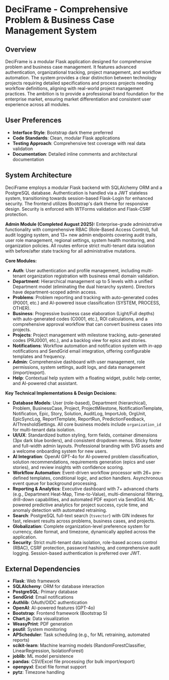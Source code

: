 # DeciFrame - Comprehensive Problem & Business Case Management System

## Overview
DeciFrame is a modular Flask application designed for comprehensive problem and business case management. It features advanced authentication, organizational tracking, project management, and workflow automation. The system provides a clear distinction between technology projects requiring detailed specifications and process projects needing workflow definitions, aligning with real-world project management practices. The ambition is to provide a professional brand foundation for the enterprise market, ensuring market differentiation and consistent user experience across all modules.

## User Preferences
- **Interface Style**: Bootstrap dark theme preferred
- **Code Standards**: Clean, modular Flask applications
- **Testing Approach**: Comprehensive test coverage with real data validation
- **Documentation**: Detailed inline comments and architectural documentation

## System Architecture
DeciFrame employs a modular Flask backend with SQLAlchemy ORM and a PostgreSQL database. Authentication is handled via a JWT stateless system, transitioning towards session-based Flask-Login for enhanced security. The frontend utilizes Bootstrap's dark theme for responsive design. Security is enforced with WTForms validation and Flask-CSRF protection.

**Admin Module (Completed August 2025):** Enterprise-grade administrative functionality with comprehensive RBAC (Role-Based Access Control), full audit logging system, and 13+ new admin endpoints covering audit trails, user role management, regional settings, system health monitoring, and organization policies. All routes enforce strict multi-tenant data isolation with before/after state tracking for all administrative mutations.

**Core Modules:**
-   **Auth**: User authentication and profile management, including multi-tenant organization registration with business email domain validation.
-   **Department**: Hierarchical management up to 5 levels with a unified Department model (eliminating the dual hierarchy system). Directors have department-scoped admin access.
-   **Problems**: Problem reporting and tracking with auto-generated codes (P0001, etc.) and AI-powered issue classification (SYSTEM, PROCESS, OTHER).
-   **Business**: Progressive business case elaboration (Light/Full depths) with auto-generated codes (C0001, etc.), ROI calculations, and a comprehensive approval workflow that can convert business cases into projects.
-   **Projects**: Project management with milestone tracking, auto-generated codes (PRJ0001, etc.), and a backlog view for epics and stories.
-   **Notifications**: Workflow automation and notification system with in-app notifications and SendGrid email integration, offering configurable templates and frequency.
-   **Admin**: Comprehensive dashboard with user management, role permissions, system settings, audit logs, and data management (import/export).
-   **Help**: Contextual help system with a floating widget, public help center, and AI-powered chat assistant.

**Key Technical Implementations & Design Decisions:**
-   **Database Models**: User (role-based), Department (hierarchical), Problem, BusinessCase, Project, ProjectMilestone, NotificationTemplate, Notification, Epic, Story, Solution, AuditLog, ImportJob, OrgUnit, EpicSyncLog, ReportTemplate, ReportRun, PredictionFeedback, AIThresholdSettings. All core business models include `organization_id` for multi-tenant data isolation.
-   **UI/UX**: Standardized button styling, form fields, container dimensions (3px dark blue borders), and consistent dropdown menus. Sticky footer and full-width admin layouts. Professional branding with SVG assets and a welcome onboarding system for new users.
-   **AI Integration**: OpenAI GPT-4o for AI-powered problem classification, solution recommendations, requirements generation (epics and user stories), and review insights with confidence scoring.
-   **Workflow Automation**: Event-driven workflow processor with 26+ pre-defined templates, conditional logic, and action handlers. Asynchronous event queue for background processing.
-   **Reporting & Analytics**: Executive dashboard with 7+ advanced charts (e.g., Department Heat-Map, Time-to-Value), multi-dimensional filtering, drill-down capabilities, and automated PDF export via SendGrid. ML-powered predictive analytics for project success, cycle time, and anomaly detection with automated retraining.
-   **Search**: PostgreSQL full-text search (`tsvector`) with GIN indexes for fast, relevant results across problems, business cases, and projects.
-   **Globalization**: Complete organization-level preference system for currency, date format, and timezone, dynamically applied across the application.
-   **Security**: Strict multi-tenant data isolation, role-based access control (RBAC), CSRF protection, password hashing, and comprehensive audit logging. Session-based authentication is preferred over JWT.

## External Dependencies
-   **Flask**: Web framework
-   **SQLAlchemy**: ORM for database interaction
-   **PostgreSQL**: Primary database
-   **SendGrid**: Email notifications
-   **Authlib**: OAuth/OIDC authentication
-   **OpenAI**: AI-powered features (GPT-4o)
-   **Bootstrap**: Frontend framework (Bootstrap 5)
-   **Chart.js**: Data visualization
-   **WeasyPrint**: PDF generation
-   **psutil**: System monitoring
-   **APScheduler**: Task scheduling (e.g., for ML retraining, automated reports)
-   **scikit-learn**: Machine learning models (RandomForestClassifier, LinearRegression, IsolationForest)
-   **joblib**: ML model persistence
-   **pandas**: CSV/Excel file processing (for bulk import/export)
-   **openpyxl**: Excel file format support
-   **pytz**: Timezone handling